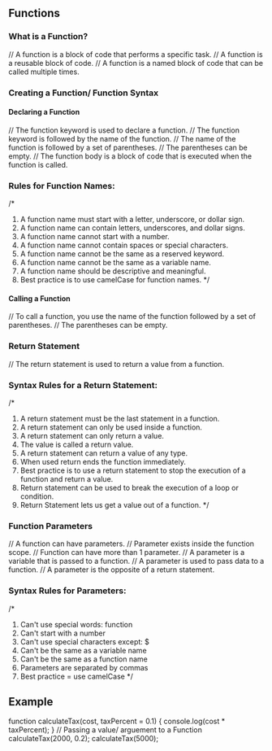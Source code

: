 ## Functions
### What is a Function?
// A function is a block of code that performs a specific task.
// A function is a reusable block of code.
// A function is a named block of code that can be called multiple times.

### Creating a Function/ Function Syntax
#### Declaring a Function
// The function keyword is used to declare a function.
// The function keyword is followed by the name of the function.
// The name of the function is followed by a set of parentheses.
// The parentheses can be empty.
// The function body is a block of code that is executed when the function is called.

### Rules for Function Names:
/*
1. A function name must start with a letter, underscore, or dollar sign.
2. A function name can contain letters, underscores, and dollar signs.
3. A function name cannot start with a number.
4. A function name cannot contain spaces or special characters.
5. A function name cannot be the same as a reserved keyword.
6. A function name cannot be the same as a variable name.
7. A function name should be descriptive and meaningful.
8. Best practice is to use camelCase for function names.
*/

#### Calling a Function
// To call a function, you use the name of the function followed by a set of parentheses.
// The parentheses can be empty.

### Return Statement
// The return statement is used to return a value from a function.

### Syntax Rules for a Return Statement:
/*
1. A return statement must be the last statement in a function.
2. A return statement can only be used inside a function.
3. A return statement can only return a value.
4. The value is called a return value.
5. A return statement can return a value of any type.
6. When used return ends the function immediately. 
7. Best practice is to use a return statement to stop the execution of a function and return a value.
8. Return statement can be used to break the execution of a loop or condition.
9. Return Statement lets us get a value out of a function.
*/

### Function Parameters
// A function can have parameters.
// Parameter exists inside the function scope.
// Function can have more than 1 parameter.
// A parameter is a variable that is passed to a function.
// A parameter is used to pass data to a function.
// A parameter is the opposite of a return statement.

### Syntax Rules for Parameters:
/*
1. Can't use special words: function
2. Can't start with a number
3. Can't use special characters except: $
4. Can't be the same as a variable name
5. Can't be the same as a function name
6. Parameters are separated by commas
7. Best practice = use camelCase
*/

## Example
function calculateTax(cost, taxPercent = 0.1) {
    console.log(cost * taxPercent);
}
// Passing a value/ arguement to a Function
calculateTax(2000, 0.2); 
calculateTax(5000);



